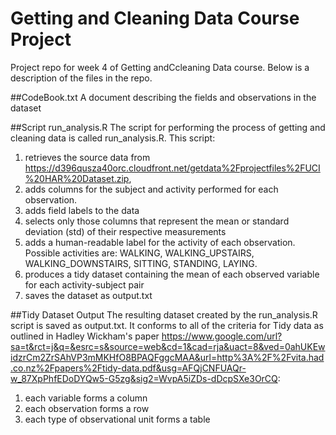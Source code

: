 # Getting and Cleaning Data Course Project
Project repo for week 4 of Getting andCcleaning Data course.  Below is a description of the files in the repo.

##CodeBook.txt
A document describing the fields and observations in the dataset

##Script run_analysis.R
The script for performing the process of getting and cleaning data is called run_analysis.R.  This script: 

1. retrieves the source data from https://d396qusza40orc.cloudfront.net/getdata%2Fprojectfiles%2FUCI%20HAR%20Dataset.zip, 
2. adds columns for the subject and activity performed for each observation.  
3. adds field labels to the data
4. selects only those columns that represent the mean or standard deviation (std) of their respective measurements
5. adds a human-readable label for the activity of each observation. Possible activities are: WALKING, WALKING_UPSTAIRS, WALKING_DOWNSTAIRS, SITTING, STANDING, LAYING.
6. produces a tidy dataset containing the mean of each observed variable for each activity-subject pair
7. saves the dataset as output.txt


##Tidy Dataset Output
The resulting dataset created by the run_analysis.R script is saved as output.txt.  It conforms to all of the criteria for Tidy data as outlined in Hadley Wickham's paper https://www.google.com/url?sa=t&rct=j&q=&esrc=s&source=web&cd=1&cad=rja&uact=8&ved=0ahUKEwidzrCm2ZrSAhVP3mMKHfO8BPAQFggcMAA&url=http%3A%2F%2Fvita.had.co.nz%2Fpapers%2Ftidy-data.pdf&usg=AFQjCNFUAQr-w_87XpPhfEDoDYQw5-G5zg&sig2=WvpA5iZDs-dDcpSXe3OrCQ:

1. each variable forms a column
2. each observation forms a row
3. each type of observational unit forms a table
